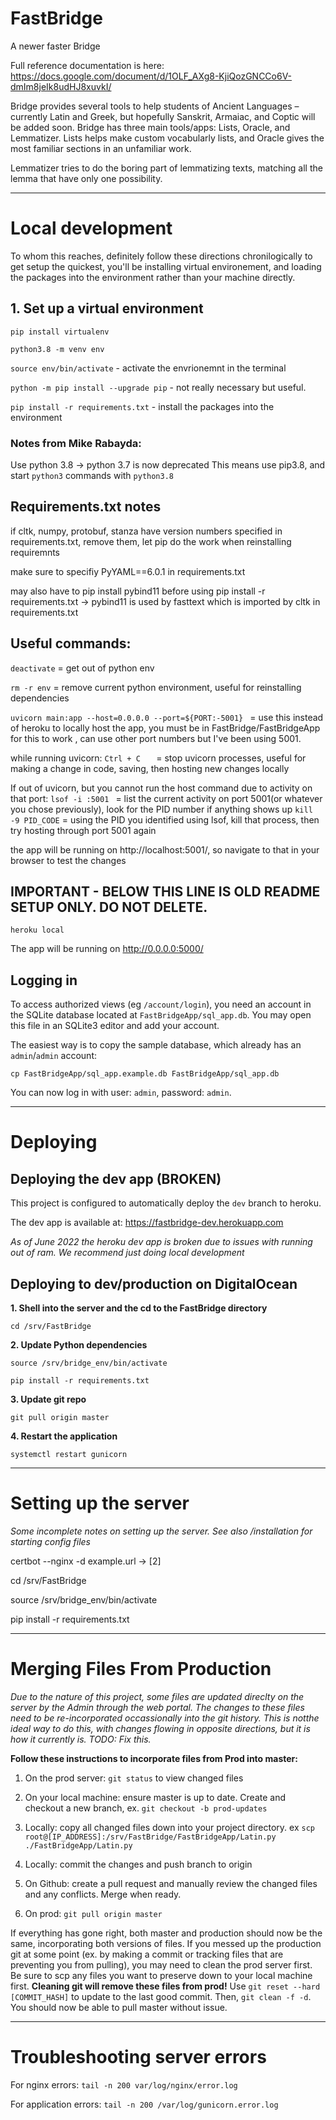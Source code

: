 # FastBridge

A newer faster Bridge

Full reference documentation is here:
https://docs.google.com/document/d/1OLF_AXg8-KjiQozGNCCo6V-dmIm8jeIk8udHJ8xuvkI/

Bridge provides several tools to help students of Ancient Languages – currently Latin and Greek, but hopefully Sanskrit, Armaiac, and Coptic will be added soon.
Bridge has three main tools/apps: Lists, Oracle, and Lemmatizer. Lists helps make custom vocabularly lists, and Oracle gives the most familiar sections in an unfamiliar work.

Lemmatizer tries to do the boring part of lemmatizing texts, matching all the lemma that have only one possibility.

---

# Local development

To whom this reaches, definitely follow these directions chronilogically to get setup the quickest, you'll be installing virtual environement, and loading the packages into the environment rather than your machine directly.   


## 1. Set up a virtual environment

`pip install virtualenv`

`python3.8 -m venv env`

`source env/bin/activate` - activate the envrionemnt in the terminal

`python -m pip install --upgrade pip` - not really necessary but useful.

`pip install -r requirements.txt` - install the packages into the environment

### Notes from Mike Rabayda:

Use python 3.8 -> python 3.7 is now deprecated
This means use pip3.8, and start `python3` commands with `python3.8`

## Requirements.txt notes 
if cltk, numpy, protobuf,  stanza have version numbers specified in requirements.txt, remove them, let pip do the work when reinstalling requiremnts

make sure to specifiy PyYAML==6.0.1 in requirements.txt

may also have to pip install pybind11 before using pip install -r requirements.txt -> pybind11 is used by fasttext which is imported by cltk in requirements.txt



## Useful commands:

`deactivate` = get out of python env

`rm -r env` = remove current python environment, useful for reinstalling dependencies

`uvicorn main:app --host=0.0.0.0 --port=${PORT:-5001} `
= use this instead of heroku to locally host the app, you must be in FastBridge/FastBridgeApp for this to work , can use other port numbers but I've been using 5001.



while running uvicorn:
`Ctrl + C   `    =    stop uvicorn processes, useful for making a change in code, saving, then hosting new changes locally

If out of uvicorn, but you cannot run the host command due to activity on that port:
`lsof -i :5001 `    =  list the current activity on port 5001(or whatever you chose previously), look for the PID number if anything shows up
`kill -9 PID_CODE`  = using the PID you identified using lsof, kill that process, then try hosting through port 5001 again

the app will be running on http://localhost:5001/, so navigate to that in your browser to test the changes






## IMPORTANT - BELOW THIS LINE IS OLD README SETUP ONLY.  DO NOT DELETE.






`heroku local`

The app will be running on http://0.0.0.0:5000/

## Logging in

To access authorized views (eg `/account/login`), you need an account in the SQLite database located at `FastBridgeApp/sql_app.db`. You may open this file in an SQLite3 editor and add your account.

The easiest way is to copy the sample database, which already has an `admin`/`admin` account:

```
cp FastBridgeApp/sql_app.example.db FastBridgeApp/sql_app.db
```

You can now log in with user: `admin`, password: `admin`.

---
# Deploying

## Deploying the dev app (BROKEN)

This project is configured to automatically deploy the `dev` branch to heroku.

The dev app is available at: https://fastbridge-dev.herokuapp.com

*As of June 2022 the heroku dev app is broken due to issues with running out of ram. We recommend just doing local development*


## Deploying to dev/production on DigitalOcean

**1. Shell into the server and the cd to the FastBridge directory**

`cd /srv/FastBridge`

**2. Update Python dependencies**

`source /srv/bridge_env/bin/activate`

`pip install -r requirements.txt`

**3. Update git repo**

`git pull origin master`

**4. Restart the application**

`systemctl restart gunicorn`

---

# Setting up the server
*Some incomplete notes on setting up the server. See also /installation for starting config files*

certbot --nginx -d example.url -> [2]

cd /srv/FastBridge

source /srv/bridge_env/bin/activate

pip install -r requirements.txt

---

# Merging Files From Production
*Due to the nature of this project, some files are updated direclty on the server by the Admin through the web portal. The changes to these files need to be re-incorporated occassionally into the git history. This is notthe ideal way to do this, with changes flowing in opposite directions, but it is how it currently is. TODO: Fix this.*

**Follow these instructions to incorporate files from Prod into master:**

1. On the prod server: `git status` to view changed files

2. On your local machine: ensure master is up to date. Create and checkout a new branch, ex. `git checkout -b prod-updates`

3. Locally: copy all changed files down into your project directory. ex `scp root@[IP_ADDRESS]:/srv/FastBridge/FastBridgeApp/Latin.py ./FastBridgeApp/Latin.py`

4. Locally: commit the changes and push branch to origin

5. On Github: create a pull request and manually review the changed files and any conflicts. Merge when ready.

6. On prod: `git pull origin master`

If everything has gone right, both master and production should now be the same, incorporating both versions of files. If you messed up the production git at some point (ex. by making a commit or tracking files that are preventing you from pulling), you may need to clean the prod server first. Be sure to scp any files you want to preserve down to your local machine first. **Cleaning git will remove these files from prod!** Use `git reset --hard [COMMIT_HASH]` to update to the last good commit. Then, `git clean -f -d`. You should now be able to pull master without issue.

---

# Troubleshooting server errors

For nginx errors: `tail -n 200 var/log/nginx/error.log`

For application errors: `tail -n 200 /var/log/gunicorn.error.log`
